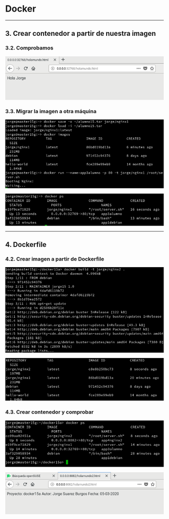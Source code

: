 
# Docker

---

## 3. Crear contenedor a partir de nuestra imagen

### 3.2. Comprobamos

![](./images/3-2.png)

### 3.3. Migrar la imagen a otra máquina

![](./images/3-3-1.png)

![](./images/3-3-2.png)

---

## 4. Dockerfile

### 4.2. Crear imagen a  partir de Dockerfile

![](./images/4-2-1.png)

![](./images/4-2-2.png)

### 4.3. Crear contenedor y comprobar

![](./images/4-3-1.png)

![](./images/4-3-2.png)
